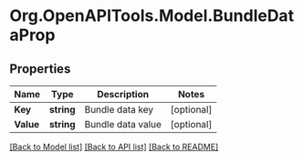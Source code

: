 # Org.OpenAPITools.Model.BundleDataProp

## Properties

Name | Type | Description | Notes
------------ | ------------- | ------------- | -------------
**Key** | **string** | Bundle data key | [optional] 
**Value** | **string** | Bundle data value | [optional] 

[[Back to Model list]](../README.md#documentation-for-models) [[Back to API list]](../README.md#documentation-for-api-endpoints) [[Back to README]](../README.md)

